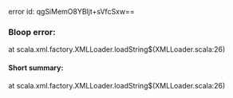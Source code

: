 error id: qgSiMemO8YBljt+sVfcSxw==
### Bloop error:

at scala.xml.factory.XMLLoader.loadString$(XMLLoader.scala:26)
#### Short summary: 

at scala.xml.factory.XMLLoader.loadString$(XMLLoader.scala:26)